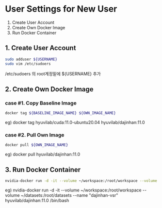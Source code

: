 # User Settings for New User
1. Create User Account
2. Create Own Docker Image
3. Run Docker Container


## 1. Create User Account
```bash
sudo adduser ${USERNAME}
sudo vim /etc/sudoers

```
/etc/sudoers 의 root계정밑에 ${USERNAME} 추가


## 2. Create Own Docker Image
### case #1. Copy Baseline Image
```bash
docker tag ${BASELINE_IMAGE_NAME} ${OWN_IMAGE_NAME}

```
eg) docker tag hyuvilab/cuda:11.0-ubuntu20.04 hyuvilab/dajinhan:11.0

### case #2. Pull Own Image
```bash
docker pull ${OWN_IMAGE_NAME}

```
eg) docker pull hyuvilab/dajinhan:11.0


## 3. Run Docker Container
```bash
nvidia-docker run -d -it --volume ~/workspace:/root/workspace --volume ~/datasets:/root/datasets --name "${USERNAME}-${CONTAINER_NAME}" ${IMAGE_NAME} /bin/bash

```
eg) nvidia-docker run -d -it --volume ~/workspace:/root/workspace --volume ~/datasets:/root/datasets --name "dajinhan-vsr" hyuvilab/dajinhan:11.0 /bin/bash

